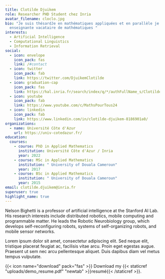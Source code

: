 ```yaml
---
title: Clotilde Djuikem
role: Researcher PHD Student chez Inria
avatar_filename: cloclo.jpg
bio: "Je suis thésardJe en mathématiques appliquées et en parallèle je suis
  enseignante vacataire de mathématiques "
interests:
  - Artificial Intelligence
  - Computational Linguistics
  - Information Retrieval
social:
  - icon: envelope
    icon_pack: fas
    link: /#contact
  - icon: twitter
    icon_pack: fab
    link: https://twitter.com/DjuikemClotilde
  - icon: graduation-cap
    icon_pack: fas
    link: https://hal.inria.fr/search/index/q/*/authFullName_s/Clotilde+Djuikem
  - icon: youtube
    icon_pack: fab
    link: https://www.youtube.com/c/MathsPourTous24
  - icon: linkedin
    icon_pack: fab
    link: https://www.linkedin.com/in/clotilde-djuikem-8186901a0/
organizations:
  - name: Université Côte d'Azur
    url: https://univ-cotedazur.fr/
education:
  courses:
    - course: PhD in Applied Mathematics
      institution: Université Côte d'Azur / Inria
      year: 2022
    - course: MSc in Applied Mathematics
      institution: " University of Douala Cameroun"
      year: 2017
    - course: BSc in Applied Mathematics
      institution: " University of Douala Cameroun"
      year: 2015
email: clotilde.djuikem@inria.fr
superuser: true
highlight_name: true
---
```


Nelson Bighetti is a professor of artificial intelligence at the Stanford AI Lab. His research interests include distributed robotics, mobile computing and programmable matter. He leads the Robotic Neurobiology group, which develops self-reconfiguring robots, systems of self-organizing robots, and mobile sensor networks.

Lorem ipsum dolor sit amet, consectetur adipiscing elit. Sed neque elit, tristique placerat feugiat ac, facilisis vitae arcu. Proin eget egestas augue. Praesent ut sem nec arcu pellentesque aliquet. Duis dapibus diam vel metus tempus vulputate.

{{< icon name="download" pack="fas" >}} Download my {{< staticref "uploads/demo_resume.pdf" "newtab" >}}resumé{{< /staticref >}}.
